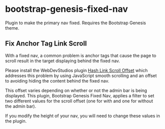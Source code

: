 # bootstrap-genesis-fixed-nav
Plugin to make the primary nav fixed.  Requires the Bootstrap Genesis theme.

Fix Anchor Tag Link Scroll
--------------------------

With a fixed nav, a common problem is anchor tags that cause the page to
scroll result in the target displaying behind the fixed nav.

Please install the WebDevStudios plugin
[Hash Link Scroll Offset](https://github.com/WebDevStudios/Hash-Link-Scroll-Offset)
which addresses this problem by using JavaScript smooth scrolling and
an offset to avoiding hiding the content behind the fixed nav.

This offset varies depending on whether or not the admin bar is being displayed.
This plugin, Bootstrap Genesis Fixed Nav, applies a filter to set two different
values for the scroll offset (one for with and one for without the admin bar).

If you modify the height of your nav, you will need to change these values
in the plugin.
